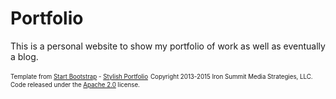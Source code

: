 # Portfolio

This is a personal website to show my portfolio of work as well as eventually a blog.



<sub><sup>Template from [Start Bootstrap](http://startbootstrap.com/) - [Stylish Portfolio](http://startbootstrap.com/template-overviews/stylish-portfolio/)</sub></sup>
<sub><sup>Copyright 2013-2015 Iron Summit Media Strategies, LLC. Code released under the [Apache 2.0](https://github.com/IronSummitMedia/startbootstrap-stylish-portfolio/blob/gh-pages/LICENSE) license.</sub></sup>

